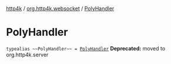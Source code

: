 [http4k](../index.md) / [org.http4k.websocket](index.md) / [PolyHandler](./-poly-handler.md)

# PolyHandler

`typealias ~~PolyHandler~~ = `[`PolyHandler`](../org.http4k.server/-poly-handler/index.md)
**Deprecated:** moved to org.http4k.server

